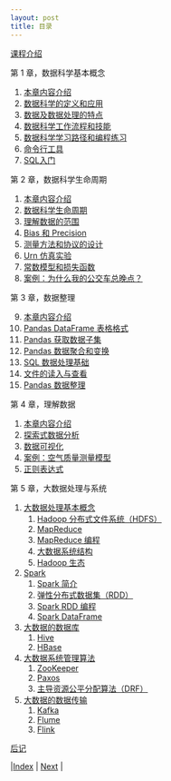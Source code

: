 ```yaml
---
layout: post
title: 目录
---
```


[课程介绍](1-intro)

第 1 章，数据科学基本概念

1. [本章内容介绍](2-ds/3-0-ds)
2. [数据科学的定义和应用](2-ds/3-1-overview)
3. [数据及数据处理的特点](2-ds/3-3-character)
4. [数据科学工作流程和技能](2-ds/3-5-flow-cap)
5. [数据科学学习路径和编程练习](2-ds/3-7-path)
6. [命令行工具](2-ds/3-9-tool)
7. [SQL入门](2-ds/3-11-sql)

第 2 章，数据科学生命周期

1. [本章内容介绍](4-ana/13-0-dslifecycle)
2. [数据科学生命周期](4-ana/13-1-lifecycle)
3. [理解数据的范围](4-ana/13-2-scope)
4. [Bias 和 Precision](4-ana/13-3-error)
5. [测量方法和协议的设计](4-ana/13-4-protocol)
6. [Urn 仿真实验](4-ana/13-5-simulation)
7. [常数模型和损失函数](4-ana/13-7-model)
8. [案例：为什么我的公交车总晚点？](4-ana/13-9-bus)

第 3 章，数据整理

9. [本章内容介绍](5-skill/1-intro)
10. [Pandas DataFrame 表格格式](5-skill/3-3-pandas)
11. [Pandas 获取数据子集](5-skill/3-5-subset)
12. [Pandas 数据聚合和变换](5-skill/3-7-aggre)
13. [SQL 数据处理基础](5-skill/5-sql)
14. [文件的读入与查看](5-skill/7-file)
15. [Pandas 数据整理](5-skill/9-wrangling)

第 4 章，理解数据

1. [本章内容介绍](5-skill/10-intro)
2.  [探索式数据分析](5-skill/11-eda)
3.  [数据可视化](5-skill/13-vis)
4.  [案例：空气质量测量模型](5-skill/15-air-quality)
19. [正则表达式](5-skill/17-text)

第 5 章，大数据处理与系统

1. [大数据处理基本概念](3-bigdata/4-0-bigdata)
    1. [Hadoop 分布式文件系统（HDFS）](3-bigdata/4-3-hdfs)
    1. [MapReduce](3-bigdata/4-5-mapreduce)
    1. [MapReduce 编程](3-bigdata/4-7-mr-lab)
    1. [大数据系统结构](3-bigdata/4-9-sys-archi)
    1. [Hadoop 生态](3-bigdata/4-11-shengtai)
1. [Spark](3-bigdata/5-0-spark)
    1. [Spark 简介](3-bigdata/5-1-spark-intro)
    1. [弹性分布式数据集（RDD）](3-bigdata/5-3-rdd)
    1. [Spark RDD 编程](3-bigdata/5-5-rdd-example)
    1. [Spark DataFrame](3-bigdata/5-9-df)
1. [大数据的数据库](3-bigdata/7-0-db)
    1. [Hive](3-bigdata/7-3-hive)
    1. [HBase](3-bigdata/7-5-hbase)
1. [大数据系统管理算法](3-bigdata/9-0-manage)
    1. [ZooKeeper](3-bigdata/9-1-zookeeper)
    1. [Paxos](3-bigdata/9-3-paxos)
    1. [主导资源公平分配算法（DRF）](3-bigdata/9-5-resource)
1. [大数据的数据传输](3-bigdata/11-0-databus)
    1. [Kafka](3-bigdata/11-1-kafka)
    1. [Flume](3-bigdata/11-3-flume)
    1. [Flink](3-bigdata/11-5-flink)

[后记](99-note)

|[Index](../) | [Next](1-intro) |
